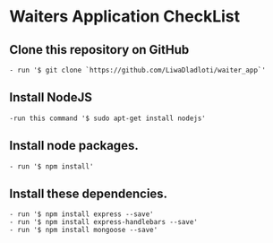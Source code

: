 # Waiters Application CheckList

## Clone this repository on GitHub
    - run '$ git clone `https://github.com/LiwaDladloti/waiter_app`'
    
## Install NodeJS
    -run this command '$ sudo apt-get install nodejs'
        
## Install node packages.
    - run '$ npm install' 
        
## Install these dependencies.
    - run '$ npm install express --save' 
    - run '$ npm install express-handlebars --save' 
    - run '$ npm install mongoose --save' 

